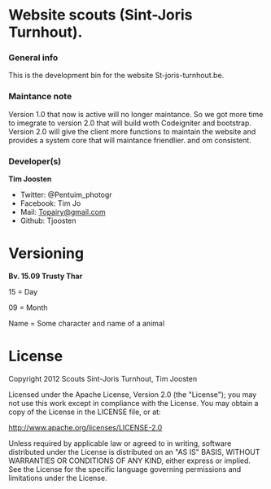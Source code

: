 Website scouts (Sint-Joris Turnhout).
=================

### General info

This is the development bin for the website St-joris-turnhout.be.

### Maintance note 

Version 1.0 that now is active will no longer maintance. So we got more time to imegrate to version 2.0 that will build woth Codeigniter and bootstrap. 
Version 2.0 will give the client more functions to maintain the website and provides a system core that will maintance friendlier. and om consistent.

### Developer(s)

**Tim Joosten**
- Twitter: @Pentuim_photogr
- Facebook: Tim Jo
- Mail: Topairy@gmail.com
- Github: Tjoosten

Versioning
================

**Bv. 15.09 Trusty Thar**

15 = Day

09 = Month

Name = Some character and name of a animal

License
=================

Copyright 2012 Scouts Sint-Joris Turnhout, Tim Joosten

Licensed under the Apache License, Version 2.0 (the "License"); you may not use this work except in compliance with the License. You may obtain a copy of the License in the LICENSE file, or at:

http://www.apache.org/licenses/LICENSE-2.0

Unless required by applicable law or agreed to in writing, software distributed under the License is distributed on an "AS IS" BASIS, WITHOUT WARRANTIES OR CONDITIONS OF ANY KIND, either express or implied. See the License for the specific language governing permissions and limitations under the License.

